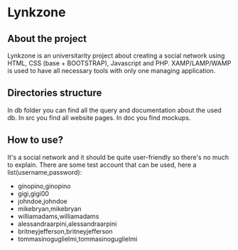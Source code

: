 # Lynkzone
## About the project
Lynkzone is an universitarity project about creating a social network using HTML, CSS (base + BOOTSTRAP), Javascript and PHP.
XAMP/LAMP/WAMP is used to have all necessary tools with only one managing application.

## Directories structure
In db folder you can find all the query and documentation about the used db.
In src you find all website pages.
In doc you find mockups.

## How to use?
It's a social network and it should be quite user-friendly so there's no much to explain.
There are some test account that can be used, here a list(username,password):
- ginopino,ginopino
- gigi,gigi00
- johndoe,johndoe
- mikebryan,mikebryan
- williamadams,williamadams
- alessandraarpini,alessandraarpini
- britneyjefferson,britneyjefferson
- tommasinoguglielmi,tommasinoguglielmi
